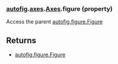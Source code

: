 ### [autofig](autofig.md).[axes](autofig.axes.md).[Axes](autofig.axes.Axes.md).figure (property)




Access the parent [autofig.figure.Figure](autofig.figure.Figure.md)

Returns
----------
* [autofig.figure.Figure](autofig.figure.Figure.md)


